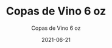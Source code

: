 ---
date: '2021-06-21'
title: Copas de Vino 6 oz
subtitle: Copas de Vino 6 oz
image: https://lh3.googleusercontent.com/pw/ACtC-3fxUuUFKEFzBGA9VfrTmZkIAWWMGXgUMuSi0gPl2IjFW0fzNt2j4R9l5-bVAqxAxlEVGCvA60aZFn739yYLRq_7JK29dBHe0M_ctmMuJs1D5KPUcWFFPqfUVcA5gTt5P2vs084HLuvmXaonnwh1uC7Lmg=w828-h621-no?authuser=0
price: $ 4.000
weight: 4
description: 5 copas medianas
link: 
exclude: true
---
